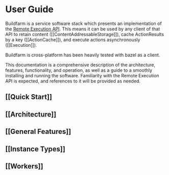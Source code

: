 # User Guide

Buildfarm is a service software stack which presents an implementation of the [Remote Execution API](https://github.com/bazelbuild/remote-apis). This means it can be used by any client of that API to retain content ([[ContentAddressableStorage]]), cache ActionResults by a key ([[ActionCache]]), and execute actions asynchronously ([[Execution]]).

Buildfarm is cross-platform has been heavily tested with bazel as a client.

This documentation is a comprehensive description of the architecture, features, functionality, and operation, as well as a guide to a smoothly installing and running the software. Familiarity with the Remote Execution API is expected, and references to it will be provided as needed.

## [[Quick Start]]
## [[Architecture]]
## [[General Features]]
## [[Instance Types]]
## [[Workers]]